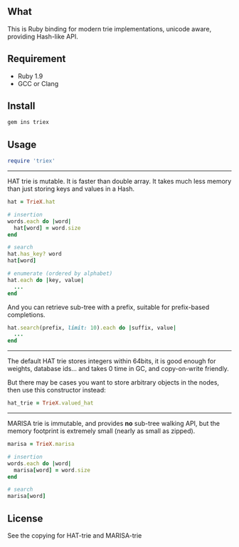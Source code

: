 ## What

This is Ruby binding for modern trie implementations, unicode aware, providing Hash-like API.

## Requirement

- Ruby 1.9
- GCC or Clang

## Install

``` bash
gem ins triex
```

## Usage

``` ruby
require 'triex'
```

---

HAT trie is mutable. It is faster than double array. It takes much less memory than just storing keys and values in a Hash.

``` ruby
hat = TrieX.hat

# insertion
words.each do |word|
  hat[word] = word.size
end

# search
hat.has_key? word
hat[word]

# enumerate (ordered by alphabet)
hat.each do |key, value|
  ...
end
```

And you can retrieve sub-tree with a prefix, suitable for prefix-based completions.

``` ruby
hat.search(prefix, limit: 10).each do |suffix, value|
  ...
end
```

---

The default HAT trie stores integers within 64bits, it is good enough for weights, database ids... and takes 0 time in GC, and copy-on-write friendly.

But there may be cases you want to store arbitrary objects in the nodes, then use this constructor instead:

``` ruby
hat_trie = TrieX.valued_hat
```

---

MARISA trie is immutable, and provides **no** sub-tree walking API, but the memory footprint is extremely small (nearly as small as zipped).

``` ruby
marisa = TrieX.marisa

# insertion
words.each do |word|
  marisa[word] = word.size
end

# search
marisa[word]
```

## License

See the copying for HAT-trie and MARISA-trie
